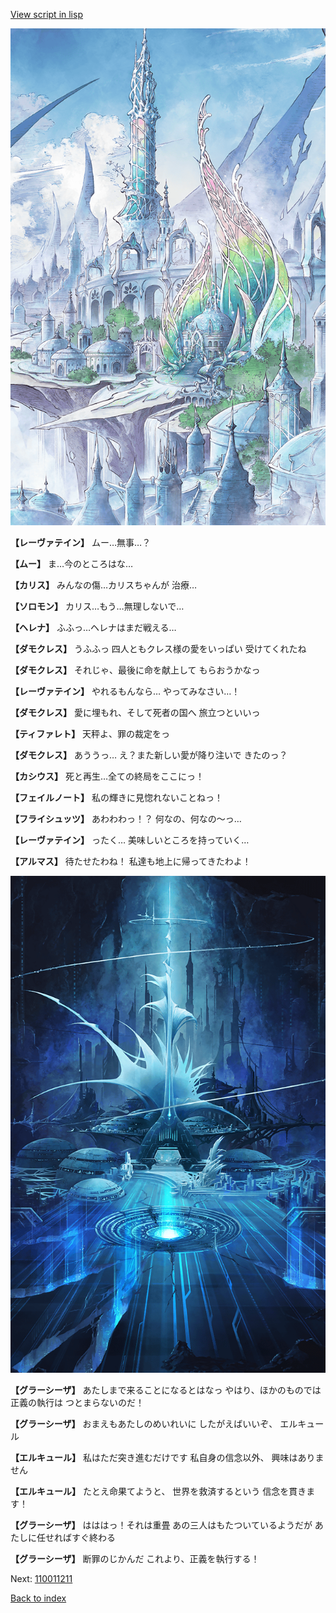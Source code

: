 [View script in lisp](../scripts/101305063.txt)

![fairy_world.png](../images/backgrounds/fairy_world.png)

**【レーヴァテイン】**
ムー…無事…？

**【ムー】**
ま…今のところはな…

**【カリス】**
みんなの傷…カリスちゃんが
治療…

**【ソロモン】**
カリス…もう…無理しないで…

**【ヘレナ】**
ふふっ…ヘレナはまだ戦える…

**【ダモクレス】**
うふふっ
四人ともクレス様の愛をいっぱい
受けてくれたね

**【ダモクレス】**
それじゃ、最後に命を献上して
もらおうかなっ

**【レーヴァテイン】**
やれるもんなら…
やってみなさい…！

**【ダモクレス】**
愛に埋もれ、そして死者の国へ
旅立つといいっ

**【ティファレト】**
天秤よ、罪の裁定をっ

**【ダモクレス】**
あううっ…
え？また新しい愛が降り注いで
きたのっ？

**【カシウス】**
死と再生…全ての終局をここにっ！

**【フェイルノート】**
私の輝きに見惚れないことねっ！

**【フライシュッツ】**
あわわわっ！？
何なの、何なの～っ…

**【レーヴァテイン】**
ったく…
美味しいところを持っていく…

**【アルマス】**
待たせたわね！
私達も地上に帰ってきたわよ！

![profound_nolight.png](../images/backgrounds/profound_nolight.png)

**【グラーシーザ】**
あたしまで来ることになるとはなっ
やはり、ほかのものでは正義の執行は
つとまらないのだ！

**【グラーシーザ】**
おまえもあたしのめいれいに
したがえばいいぞ、
エルキュール

**【エルキュール】**
私はただ突き進むだけです
私自身の信念以外、
興味はありません

**【エルキュール】**
たとえ命果てようと、
世界を救済するという
信念を貫きます！

**【グラーシーザ】**
はははっ！それは重畳
あの三人はもたついているようだが
あたしに任せればすぐ終わる

**【グラーシーザ】**
断罪のじかんだ
これより、正義を執行する！

Next: [110011211](110011211.md)

[Back to index](index.md)
